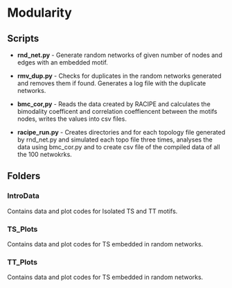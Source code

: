 # Modularity

## Scripts
- __rnd_net.py__ - Generate random networks of given number of nodes and edges with an embedded motif.

- __rmv_dup.py__ - Checks for duplicates in the random networks generated and removes them if found. Generates a log file with the duplicate networks.

- __bmc_cor,py__ - Reads the data created by RACIPE and calculates the bimodality coefficent and correlation coeffiencent between the motifs nodes, writes the values into csv files. 

- __racipe_run.py__ - Creates directories and for each topology file generated by rnd_net.py and simulated each topo file three times, analyses the data using bmc_cor.py and to create csv file of the compiled data of all the 100 netwokrks.


## Folders
### IntroData
Contains data and plot codes for Isolated TS and TT motifs.

### TS_Plots
Contains data and plot codes for TS embedded in random networks.

### TT_Plots
Contains data and plot codes for TS embedded in random networks.


